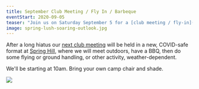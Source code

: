 ```yaml
---
title: September Club Meeting / Fly In / Barbeque
eventStart: 2020-09-05
teaser: "Join us on Saturday September 5 for a [club meeting / fly-in](/events/club-meeting-sep-2020) at Spring Hill."
image: spring-lush-soaring-outlook.jpg
---
```

After a long hiatus our [next club meeting](/events/club-meeting-sep-2020) will be held in a new, COVID-safe format at [Spring Hill](https://siteguide.org.au/Sites/Spring%20Hill.html), where we will meet outdoors, have a BBQ, then do some flying or ground handling, or other activity, weather-dependent.

We'll be starting at 10am.
Bring your own camp chair and shade.

![](/images/spring-lush-soaring-outlook.jpg)
